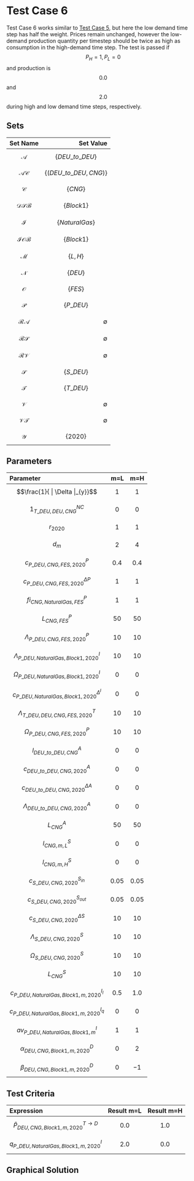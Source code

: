 # Test Case 6
Test Case 6 works similar to [Test Case 5](@ref), but here the low demand time step has half the weight. Prices remain unchanged, however the low-demand production quantity per timestep should be twice as high as consumption in the high-demand time step. The test is passed if $$P_H=1,P_L=0$$ and production is $$0.0$$ and $$2.0$$ during high and low demand time steps, respectively.

## Sets
|Set Name|Set Value|
|:----- | ---: |
|$$\mathcal{A}$$ | $$\{DEU\_to\_DEU\}$$|
|$$\mathcal{AC}$$ | $$\{(DEU\_to\_DEU,CNG)\}$$|
|$$\mathcal{C}$$ | $$\{CNG\}$$|
|$$\mathcal{DSB}$$ | $$\{Block 1\}$$|
|$$\mathcal{I}$$ | $$\{Natural Gas\}$$|
|$$\mathcal{IOB}$$ | $$\{Block 1\}$$|
|$$\mathcal{M}$$ | $$\{L,H\}$$|
|$$\mathcal{N}$$ | $$\{DEU\}$$|
|$$\mathcal{O}$$ | $$\{FES\}$$|
|$$\mathcal{P}$$ | $$\{P\_DEU\}$$|
|$$\mathcal{RA}$$ | ∅|
|$$\mathcal{RS}$$ | ∅|
|$$\mathcal{RV}$$ | ∅|
|$$\mathcal{S}$$ | $$\{S\_DEU\}$$|
|$$\mathcal{T}$$ | $$\{T\_DEU\}$$|
|$$\mathcal{V}$$ | ∅|
|$$\mathcal{VT}$$ | ∅|
|$$\mathcal{Y}$$ | $$\{2020\}$$|

## Parameters
|Parameter|m=L|m=H|
|:----- | ---: | ---: |
|$$\frac{1}{ \| \Delta \|_{y}}$$ | $$1$$ | $$1$$|
|$${1}^{NC}_{T\_DEU,DEU,CNG}$$ | $$0$$ | $$0$$|
|$$r_{2020}$$ | $$1$$ | $$1$$|
|$$d_{m}$$ | $$2$$ | $$4$$|
|$$c^{P}_{P\_DEU,CNG,FES,2020}$$ | $$0.4$$ | $$0.4$$|
|$$c^{\Delta P}_{P\_DEU,CNG,FES,2020}$$ | $$1$$ | $$1$$|
|$$fi^{P}_{CNG,Natural Gas,FES}$$ | $$1$$ | $$1$$|
|$$L^{P}_{CNG,FES}$$ | $$50$$ | $$50$$|
|$$\Lambda^{P}_{P\_DEU,CNG,FES,2020}$$ | $$10$$ | $$10$$|
|$$\Lambda^{I}_{P\_DEU,Natural Gas,Block 1,2020}$$ | $$10$$ | $$10$$|
|$$\Omega^{I}_{P\_DEU,Natural Gas,Block 1,2020}$$ | $$0$$ | $$0$$|
|$$c^{\Delta^{I}}_{P\_DEU,Natural Gas,Block 1,2020}$$ | $$0$$ | $$0$$|
|$$\Lambda^{T}_{T\_DEU,DEU,CNG,FES,2020}$$ | $$10$$ | $$10$$|
|$$\Omega^{P}_{P\_DEU,CNG,FES,2020}$$ | $$10$$  | $$10$$ |
|$$l^{A}_{DEU\_to\_DEU,CNG}$$ | $$0$$ | $$0$$|
|$$c^{A}_{DEU\_to\_DEU,CNG,2020}$$ | $$0$$ | $$0$$|
|$$c^{\Delta A}_{DEU\_to\_DEU,CNG,2020}$$ | $$0$$ | $$0$$|
|$$\Lambda^{A}_{DEU\_to\_DEU,CNG,2020}$$ | $$0$$ | $$0$$|
|$$L^{A}_{CNG}$$ | $$50$$ | $$50$$|
|$$l^{S}_{CNG,m,L}$$ | $$0$$ | $$0$$|
|$$l^{S}_{CNG,m,H}$$ | $$0$$ | $$0$$|
|$$c^{S_{in}}_{S\_DEU,CNG,2020}$$ | $$0.05$$ | $$0.05$$|
|$$c^{S_{out}}_{S\_DEU,CNG,2020}$$ | $$0.05$$ | $$0.05$$|
|$$c^{\Delta S}_{S\_DEU,CNG,2020}$$ | $$10$$ | $$10$$|
|$$\Lambda^{S}_{S\_DEU,CNG,2020}$$ | $$10$$ | $$10$$|
|$$\Omega^{S}_{S\_DEU,CNG,2020}$$ | $$10$$ | $$10$$|
|$$L^{S}_{CNG}$$ | $$10$$ | $$10$$|
|$$c^{I_{l}}_{P\_DEU,Natural Gas,Block 1,m,2020}$$ | $$0.5$$ | $$1.0$$ |
|$$c^{I_{q}}_{P\_DEU,Natural Gas,Block 1,m,2020}$$ | $$0$$ | $$0$$ |
|$$av^{I}_{P\_DEU,Natural Gas,Block 1,m}$$ | $$1$$ | $$1$$ |
|$$\alpha^{D}_{DEU,CNG,Block 1,m,2020}$$ | $$0$$ | $$2$$|
|$$\beta^{D}_{DEU,CNG,Block 1,m,2020}$$ | $$0$$ | $$-1$$|

## Test Criteria
|Expression|Result m=L|Result m=H|
|:----- | ---: | ---: |
|$$\tilde{P}^{T \rightarrow D}_{DEU,CNG,Block 1,m,2020}$$ | $$0.0$$ | $$1.0$$|
|$$q^{I}_{P\_DEU,Natural Gas,Block 1,m,2020}$$ | $$2.0$$ | $$0.0$$|

## Graphical Solution

